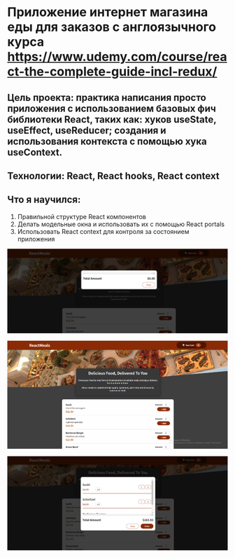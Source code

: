 # Приложение интернет магазина еды для заказов с англоязычного курса https://www.udemy.com/course/react-the-complete-guide-incl-redux/ 

## Цель проекта: практика написания просто приложения с использованием базовых фич библиотеки React, таких как: хуков useState, useEffect, useReducer; создания и использования контекста с помощью хука useContext. 

## Технологии: React, React hooks, React context

## Что я научился: 
1) Правильной структуре React компонентов
2) Делать модельные окна и использовать их с помощью React portals
3) Использовать React context для контроля за состоянием приложения

![](src/ForReadme/Screenshot_1.png)

![](src/ForReadme/Screenshot_2.png)

![](src/ForReadme/Screenshot_3.png)






